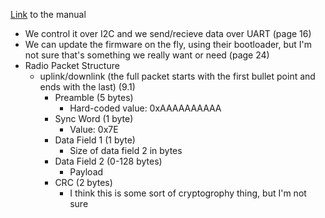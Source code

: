 [Link](https://usu.sharepoint.com/sites/GA/Shared%20Documents/Projects/GASRATS/EnduroSat%20Spec%20Sheets/UHF%20Transceiver%20II%20User%20Manual.pdf?CT=1741310232865&OR=ItemsView) to the manual
- We control it over I2C and we send/recieve data over UART (page 16)
- We can update the firmware on the fly, using their bootloader, but I'm not sure that's something we really want or need (page 24)
- Radio Packet Structure
    - uplink/downlink (the full packet starts with the first bullet point and ends with the last) (9.1)
        - Preamble (5 bytes)
            - Hard-coded value: 0xAAAAAAAAAA
        - Sync Word (1 byte)
            - Value: 0x7E
        - Data Field 1 (1 byte)
            - Size of data field 2 in bytes
        - Data Field 2 (0-128 bytes)
            - Payload
        - CRC (2 bytes)
            - I think this is some sort of cryptogrophy thing, but I'm not sure